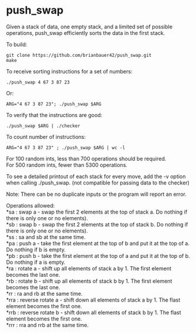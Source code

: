 # push_swap
Given a stack of data, one empty stack, and a limited set of possible operations, push_swap efficiently sorts the data in the first stack.

To build:
```
git clone https://github.com/brianbauer42/push_swap.git
make
```
To receive sorting instructions for a set of numbers:
```
./push_swap 4 67 3 87 23
```
Or:
```
ARG="4 67 3 87 23"; ./push_swap $ARG
```
To verify that the instructions are good:
```
./push_swap $ARG | ./checker
```
To count number of instructions:
```
ARG="4 67 3 87 23" ; ./push_swap $ARG | wc -l
```
For 100 random ints, less than 700 operations should be required.  
For 500 random ints, fewer than 5300 operations.

To see a detailed printout of each stack for every move, add the -v option when calling ./push_swap. (not compatible for passing data to the checker)

Note: There can be no duplicate inputs or the program will report an error.

Operations allowed:  
*sa : swap a - swap the first 2 elements at the top of stack a. Do nothing if there is only one or no elements).  
*sb : swap b - swap the first 2 elements at the top of stack b. Do nothing if there is only one or no elements).  
*ss : sa and sb at the same time.  
*pa : push a - take the first element at the top of b and put it at the top of a. Do nothing if b is empty.  
*pb : push b - take the first element at the top of a and put it at the top of b. Do nothing if a is empty.  
*ra : rotate a - shift up all elements of stack a by 1. The first element becomes the last one.  
*rb : rotate b - shift up all elements of stack b by 1. The first element becomes the last one.  
*rr : ra and rb at the same time.  
*rra : reverse rotate a - shift down all elements of stack a by 1. The flast element becomes the first one.  
*rrb : reverse rotate b - shift down all elements of stack b by 1. The flast element becomes the first one.  
*rrr : rra and rrb at the same time.
